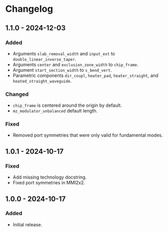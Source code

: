 # Changelog

## 1.1.0 - 2024-12-03

### Added
- Arguments `slab_removal_width` and `input_ext` to `double_linear_inverse_taper`.
- Arguments `center` and `exclusion_zone_width` to `chip_frame`.
- Argument `start_section_width` to `s_bend_vert`.
- Parametric components `dir_coupl`, `heater_pad`, `heater_straight`, and `heated_straight_waveguide`.

### Changed
- `chip_frame` is centered around the origin by default.
- `mz_modulator_unbalanced` default length.

### Fixed
- Removed port symmetries that were only valid for fundamental modes.


## 1.0.1 - 2024-10-17

### Fixed
- Add missing technology docstring.
- Fixed port symmetries in MMI2x2.


## 1.0.0 - 2024-10-17

### Added
- Initial release.
